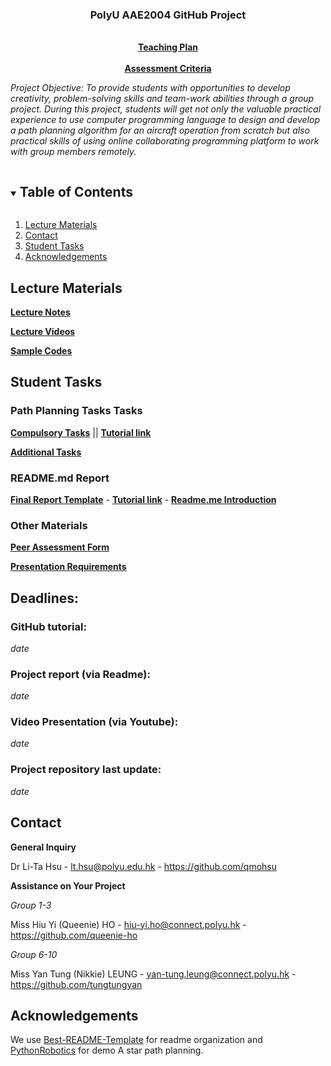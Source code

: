 <p align="center">

  <h3 align="center">PolyU AAE2004 GitHub Project</h3>

  <p align="center">
    <br />
    <a href="LT HSU AAE2004 Teaching Plan 2022-23 S1(2)(1).pdf"><strong>Teaching Plan</strong></a>
    <br />
    <br />
    <a href="Freshman Project Assessment Criteria.pdf"><strong>Assessment Criteria</strong></a>
    <br />  
  </p>
</p>

*Project Objective: To provide students with opportunities to develop creativity, problem-solving skills and team-work abilities through a group project. During this project, students will get not only the valuable practical experience to use computer programming language to design and develop a path planning algorithm for an aircraft operation from scratch but also practical skills of using online collaborating programming platform to work with group members remotely.*

<!-- TABLE OF CONTENTS -->
<details open="open">
  <summary><h2 style="display: inline-block">Table of Contents</h2></summary>
  <ol>
    <li>
      <a href="#lecture-materials">Lecture Materials</a>
    </li>
    <li>
      <a href="#contact">Contact</a>
    </li>
    <li>
      <a href="#student-tasks">Student Tasks</a>
    </li>
    <li>
      <a href="#acknowledgements">Acknowledgements</a>
    </li>    
  </ol>
</details>



<!-- Lecture Materials -->
## Lecture Materials
<a href="Lecture%20Notes/"><strong>Lecture Notes</strong></a>

<a href="Lecture%20Videos/"><strong>Lecture Videos</strong></a>

<a href="Sample%20Codes/"><strong>Sample Codes</strong></a>

<!-- Student Tasks -->
## Student Tasks

### Path Planning Tasks Tasks

<a href="Lecture Notes/Compulsory Tasks.pdf"><strong>Compulsory Tasks</strong></a> || <strong>[Tutorial link](https://youtu.be/hmlWX5OEs5U)</strong>

<a href="Lecture Notes/Additional Tasks.pdf"><strong>Additional Tasks</strong></a>

### README.md Report

<a href="Lecture Notes/Report template .pdf"><strong>Final Report Template</strong></a>  -  <strong>[Tutorial link](https://www.youtube.com/watch?v=ECuqb5Tv9qI)</strong>  -  **<a href="Lecture Notes/Creating a README in GitHub.pdf"><strong>Readme.me Introduction</strong></a>**

### Other Materials

<a href="Peer review_AAE2004.docx"><strong>Peer Assessment Form</strong></a>

<a href="Lecture Notes/Presentation Requirements.pdf"><strong>Presentation Requirements</strong></a>

<!-- CONTACT -->
## Deadlines:

### GitHub tutorial: 
*date*

### Project report (via Readme): 
*date*

### Video Presentation (via Youtube): 
*date*

### Project repository last update: 
*date*

## Contact
**General Inquiry**

Dr Li-Ta Hsu -  lt.hsu@polyu.edu.hk - https://github.com/qmohsu

**Assistance on Your Project**

*Group 1-3*

Miss Hiu Yi (Queenie) HO - hiu-yi.ho@connect.polyu.hk - https://github.com/queenie-ho

*Group 6-10*

Miss Yan Tung (Nikkie) LEUNG - yan-tung.leung@connect.polyu.hk - https://github.com/tungtungyan

## Acknowledgements
We use [Best-README-Template](https://github.com/othneildrew/Best-README-Template) for readme organization and [PythonRobotics](https://github.com/AtsushiSakai/PythonRobotics) for demo A star path planning.




